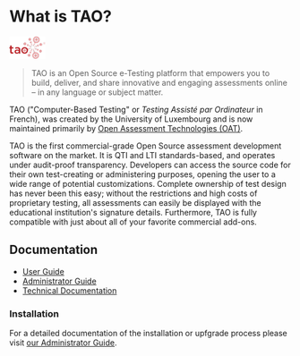 # What is TAO?

![TAO Logo](https://github.com/oat-sa/taohub-developer-guide/raw/master/resources/tao-logo.png)

>TAO is an Open Source e-Testing platform that empowers you to build, deliver, and share innovative and engaging assessments online – in any language or subject matter.

TAO ("Computer-Based Testing" or *Testing Assisté par Ordinateur* in French), was created by the University of Luxembourg and is now maintained primarily by [Open Assessment Technologies (OAT)](http://www.taotesting.com/).

TAO is the first commercial-grade Open Source assessment development software on the market. It is QTI and LTI standards-based, and operates under audit-proof transparency. Developers can access the source code for their own test-creating or administering purposes, opening the user to a wide range of potential customizations. Complete ownership of test design has never been this easy; without the restrictions and high costs of proprietary testing, all assessments can easily be displayed with the educational institution's signature details. Furthermore, TAO is fully compatible with just about all of your favorite commercial add-ons.

## Documentation

- [User Guide](https://userguide.taotesting.com)
- [Administrator Guide](https://adminguide.taotesting.com)
- [Technical Documentation](https://hub.taotesting.com)

### Installation

For a detailed documentation of the installation or upfgrade process please visit [our Administrator Guide](https://adminguide.taotesting.com/3.3/installation-and-upgrade/prerequisites).
